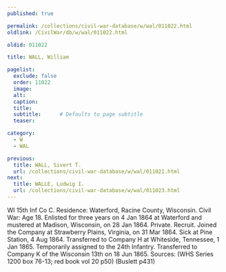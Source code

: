 ```yaml
---
published: true

permalink: /collections/civil-war-database/w/wal/011022.html
oldlink: /CivilWar/db/w/wal/011022.html

oldid: 011022

title: WALL, William

pagelist:
  exclude: false
  order: 11022
  image: 
  alt:
  caption:
  title:
  subtitle:      # Defaults to page subtitle
  teaser:

category: 
  - W 
  - WAL

previous:
  title: WALL, Sivert T.
  url: /collections/civil-war-database/w/wal/011021.html  
next:
  title: WALLE, Ludwig I.
  url: /collections/civil-war-database/w/wal/011023.html   
---
```

WI 15th Inf Co C. Residence: Waterford, Racine County, Wisconsin. Civil War: Age 18. Enlisted for three years on 4 Jan 1864 at Waterford and mustered at Madison, Wisconsin, on 28 Jan 1864. Private. Recruit. Joined the Company at Strawberry Plains, Virginia, on 31 Mar 1864. Sick at Pine Station, 4 Aug 1864. Transferred to Company H at Whiteside, Tennessee, 1 Jan 1865. Temporarily assigned to the 24th Infantry. Transferred to Company K of the Wisconsin 13th on 18 Jun 1865. Sources: (WHS Series 1200 box 76-13; red book vol 20 p50) (Buslett p431)